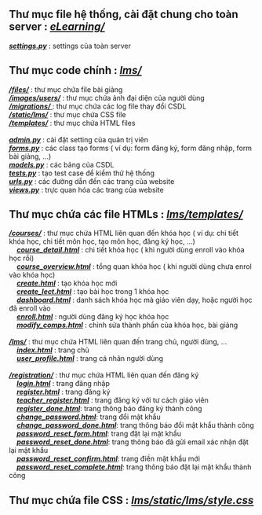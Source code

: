 ## Thư mục file hệ thống, cài đặt chung cho toàn server : [*eLearning/*](https://github.com/longnp030/BaiTapLonWeb/tree/master/eLearning)
[***settings.py***](https://github.com/longnp030/BaiTapLonWeb/blob/master/eLearning/settings.py) : settings của toàn server

## Thư mục code chính : [***lms/***](https://github.com/longnp030/BaiTapLonWeb/tree/master/lms)
[***/files/***](https://github.com/longnp030/BaiTapLonWeb/tree/master/lms/files) : thư mục chứa file bài giảng\
[***/images/users/***](https://github.com/longnp030/BaiTapLonWeb/tree/master/lms/images/users) : thư mục chứa ảnh đại diện của người dùng\
[***/migrations/*** ](https://github.com/longnp030/BaiTapLonWeb/tree/master/lms/migrations): thư mục chứa các log file thay đổi CSDL\
[***/static/lms/***](https://github.com/longnp030/BaiTapLonWeb/tree/master/lms/static/lms) : thư mục chứa CSS file\
[***/templates/***](https://github.com/longnp030/BaiTapLonWeb/tree/master/lms/templates) : thư mục chứa HTML files\
\
[***admin.py***](https://github.com/longnp030/BaiTapLonWeb/blob/master/lms/admin.py) : cài đặt setting của quản trị viên\
[***forms.py***](https://github.com/longnp030/BaiTapLonWeb/blob/master/lms/forms.py) : các class tạo forms ( ví dụ: form đăng ký, form đăng nhập, form bài giảng, ...)\
[***models.py***](https://github.com/longnp030/BaiTapLonWeb/blob/master/lms/models.py) : các bảng của CSDL\
[***tests.py***](https://github.com/longnp030/BaiTapLonWeb/blob/master/lms/models.py) : tạo test case để kiểm thử hệ thống\
[***urls.py***](https://github.com/longnp030/BaiTapLonWeb/blob/master/lms/urls.py) : các đường dẫn đến các trang của website\
[***views.py***](https://github.com/longnp030/BaiTapLonWeb/blob/master/lms/views.py) : trực quan hóa các trang của website

## Thư mục chứa các file HTMLs : [*lms/templates/*](https://github.com/longnp030/BaiTapLonWeb/tree/master/lms/templates)
[***/courses/***](https://github.com/longnp030/BaiTapLonWeb/tree/master/lms/templates/courses) : thư mục chứa HTML liên quan đến khóa học ( ví dụ: chi tiết khóa học, chi tiết môn học, tạo môn học, đăng ký học, ...)\
&nbsp;&nbsp;&nbsp;&nbsp;[***course_detail.html***](https://github.com/longnp030/BaiTapLonWeb/blob/master/lms/templates/courses/course_detail.html) : chi tiết khóa học ( khi người dùng enroll vào khóa học rồi)\
&nbsp;&nbsp;&nbsp;&nbsp;[***course_overview.html***](https://github.com/longnp030/BaiTapLonWeb/blob/master/lms/templates/courses/course_overview.html) : tổng quan khóa học ( khi người dùng chưa enrol vào khóa học)\
&nbsp;&nbsp;&nbsp;&nbsp;[***create.html***](https://github.com/longnp030/BaiTapLonWeb/blob/master/lms/templates/courses/create.html) : tạo khóa học mới\
&nbsp;&nbsp;&nbsp;&nbsp;[***create_lect.html***](https://github.com/longnp030/BaiTapLonWeb/blob/master/lms/templates/courses/create_lect.html) : tạo bài học trong 1 khóa học\
&nbsp;&nbsp;&nbsp;&nbsp;[***dashboard.html***](https://github.com/longnp030/BaiTapLonWeb/blob/master/lms/templates/courses/dashboard.html) : danh sách khóa học mà giáo viên dạy, hoặc người học đã enroll vào\
&nbsp;&nbsp;&nbsp;&nbsp;[***enroll.html***](https://github.com/longnp030/BaiTapLonWeb/blob/master/lms/templates/courses/enroll.html) : người dùng đăng ký học khóa học\
&nbsp;&nbsp;&nbsp;&nbsp;[***modify_comps.html***](https://github.com/longnp030/BaiTapLonWeb/blob/master/lms/templates/courses/modify_comps.html) : chỉnh sửa thành phần của khóa học, bài giảng\
\
[***/lms/***](https://github.com/longnp030/BaiTapLonWeb/tree/master/lms/templates/lms) : thư mục chứa HTML liên quan đến trang chủ, người dùng, ...\
&nbsp;&nbsp;&nbsp;&nbsp;[***index.html***](https://github.com/longnp030/BaiTapLonWeb/blob/master/lms/templates/lms/index1.html) : trang chủ\
&nbsp;&nbsp;&nbsp;&nbsp;[***user_profile.html***](https://github.com/longnp030/BaiTapLonWeb/blob/master/lms/templates/lms/user_profile.html) : trang cá nhân người dùng\
\
[***/registration/***](https://github.com/longnp030/BaiTapLonWeb/tree/master/lms/templates/registration) : thư mục chứa HTML liên quan đến đăng ký\
&nbsp;&nbsp;&nbsp;&nbsp;[***login.html***](https://github.com/longnp030/BaiTapLonWeb/blob/master/lms/templates/registration/login.html) : trang đăng nhập\
&nbsp;&nbsp;&nbsp;&nbsp;[***register.html***](https://github.com/longnp030/BaiTapLonWeb/blob/master/lms/templates/registration/register.html) : trang đăng ký\
&nbsp;&nbsp;&nbsp;&nbsp;[***teacher_register.html***](https://github.com/longnp030/BaiTapLonWeb/blob/master/lms/templates/registration/teacher_register.html) : trang đăng ký với tư cách giáo viên\
&nbsp;&nbsp;&nbsp;&nbsp;[***register_done.html***](https://github.com/longnp030/BaiTapLonWeb/blob/master/lms/templates/registration/register_done.html): trang thông báo đăng ký thành công\
&nbsp;&nbsp;&nbsp;&nbsp;[***change_password.html***](https://github.com/longnp030/BaiTapLonWeb/blob/master/lms/templates/registration/change_password.html): trang đổi mật khẩu\
&nbsp;&nbsp;&nbsp;&nbsp;[***change_password_done.html***](https://github.com/longnp030/BaiTapLonWeb/blob/master/lms/templates/registration/change_password_done.html): trang thông báo đổi mật khẩu thành công\
&nbsp;&nbsp;&nbsp;&nbsp;[***password_reset_form.html***](https://github.com/longnp030/BaiTapLonWeb/blob/master/lms/templates/registration/password_reset_form.html): trang đặt lại mật khẩu\
&nbsp;&nbsp;&nbsp;&nbsp;[***password_reset_done.html***](https://github.com/longnp030/BaiTapLonWeb/blob/master/lms/templates/registration/password_reset_done.html): trang thông báo đã gửi email xác nhận đặt lại mật khẩu\
&nbsp;&nbsp;&nbsp;&nbsp;[***password_reset_confirm.html***](https://github.com/longnp030/BaiTapLonWeb/blob/master/lms/templates/registration/password_reset_confirm.html): trang điền mật khẩu mới\
&nbsp;&nbsp;&nbsp;&nbsp;[***password_reset_complete.html***](https://github.com/longnp030/BaiTapLonWeb/blob/master/lms/templates/registration/password_reset_complete.html): trang thông báo đặt lại mật khẩu thành công

## Thư mục chứa file CSS : [*lms/static/lms/style.css*](https://github.com/longnp030/BaiTapLonWeb/blob/master/lms/static/lms/style.css)